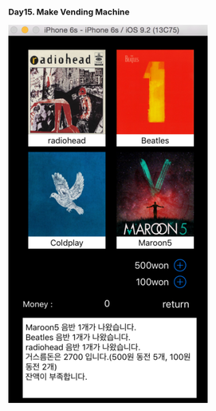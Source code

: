 ### Day15. Make Vending Machine

<img src="https://github.com/MijeongJeon/FAST-CAMPUS_iOS/blob/master/Examples/day15_160513/image_day15.png?raw=true" width="400px" />
